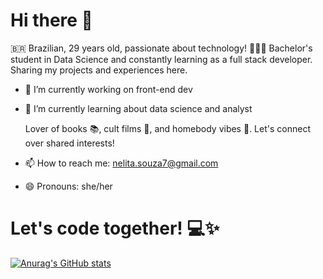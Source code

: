  # Hi there 👋

🇧🇷 Brazilian, 29 years old, passionate about technology! 👩🏾‍💻 Bachelor's student in Data Science and constantly learning as a full stack developer. Sharing my projects and experiences here. 

- 🔭 I’m currently working on front-end dev
- 🌱 I’m currently learning about data science and analyst

  Lover of books 📚, cult films 🎥, and homebody vibes 🏡. Let's connect over shared interests!

- 📫 How to reach me: nelita.souza7@gmail.com


  
- 😄 Pronouns: she/her

 # Let's code together! 💻✨

[![Anurag's GitHub stats](https://github-readme-stats.vercel.app/api?username=nelitasouza)](https://github.com/anuraghazra/github-readme-stats)
